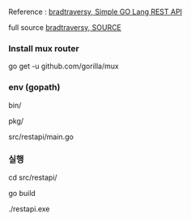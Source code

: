 Reference : [bradtraversy, Simple GO Lang REST API](https://www.youtube.com/watch?v=SonwZ6MF5BE)

full source [bradtraversy, SOURCE](https://github.com/bradtraversy/go_restapi)

### Install mux router

go get -u github.com/gorilla/mux

### env (gopath)

bin/

pkg/

src/restapi/main.go

### 실행

cd src/restapi/

go build

./restapi.exe
